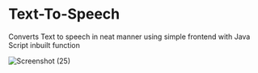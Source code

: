 # Text-To-Speech
Converts Text to speech in neat manner using simple frontend with Java Script inbuilt function


![Screenshot (25)](https://github.com/user-attachments/assets/90244311-eff4-4031-8323-b4ab0f69bf12)
